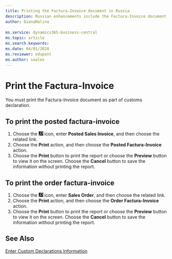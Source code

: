 ```yaml
---
title: Printing the Factura-Invoice document in Russia
description: Russian enhancements include the Factura-Invoice document.
author: DianaMalina

ms.service: dynamics365-business-central
ms.topic: article
ms.search.keywords:
ms.date: 04/01/2020
ms.reviewer: edupont
ms.author: soalex
---
```


# Print the Factura-Invoice

You must print the Factura-Invoice document as part of customs declaration.

## To print the posted factura-invoice

1. Choose the ![Lightbulb that opens the Tell Me feature](../../media/ui-search/search_small.png "Tell me what you want to do") icon, enter **Posted Sales Invoice**, and then choose the related link.
2. Choose the **Print** action, and then choose the **Posted Factura-Invoice** action.
3. Choose the **Print** button to print the report or choose the **Preview** button to view it on the screen. Choose the **Cancel** button to save the information without printing the report.

## To print the order factura-invoice

1. Choose the ![Lightbulb that opens the Tell Me feature](../../media/ui-search/search_small.png "Tell me what you want to do") icon, enter **Sales Order**, and then choose the related link.
2. Choose the **Print** action, and then choose the **Order Factura-Invoice** action.
3. Choose the **Print** button to print the report or choose the **Preview** button to view it on the screen. Choose the **Cancel** button to save the information without printing the report.

## See Also

[Enter Custom Declarations Information](How-to-Enter-Custom-Declarations-Information.md)  
